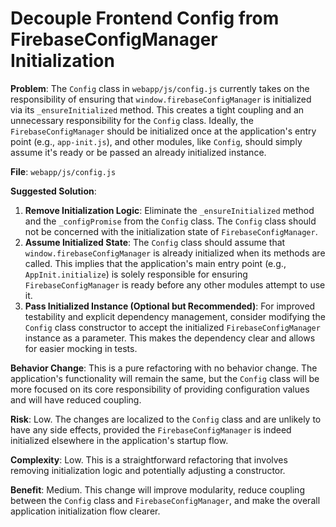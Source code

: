 # Decouple Frontend Config from FirebaseConfigManager Initialization

**Problem**: The `Config` class in `webapp/js/config.js` currently takes on the responsibility of ensuring that `window.firebaseConfigManager` is initialized via its `_ensureInitialized` method. This creates a tight coupling and an unnecessary responsibility for the `Config` class. Ideally, the `FirebaseConfigManager` should be initialized once at the application's entry point (e.g., `app-init.js`), and other modules, like `Config`, should simply assume it's ready or be passed an already initialized instance.

**File**: `webapp/js/config.js`

**Suggested Solution**:
1. **Remove Initialization Logic**: Eliminate the `_ensureInitialized` method and the `_configPromise` from the `Config` class. The `Config` class should not be concerned with the initialization state of `FirebaseConfigManager`.
2. **Assume Initialized State**: The `Config` class should assume that `window.firebaseConfigManager` is already initialized when its methods are called. This implies that the application's main entry point (e.g., `AppInit.initialize`) is solely responsible for ensuring `FirebaseConfigManager` is ready before any other modules attempt to use it.
3. **Pass Initialized Instance (Optional but Recommended)**: For improved testability and explicit dependency management, consider modifying the `Config` class constructor to accept the initialized `FirebaseConfigManager` instance as a parameter. This makes the dependency clear and allows for easier mocking in tests.

**Behavior Change**: This is a pure refactoring with no behavior change. The application's functionality will remain the same, but the `Config` class will be more focused on its core responsibility of providing configuration values and will have reduced coupling.

**Risk**: Low. The changes are localized to the `Config` class and are unlikely to have any side effects, provided the `FirebaseConfigManager` is indeed initialized elsewhere in the application's startup flow.

**Complexity**: Low. This is a straightforward refactoring that involves removing initialization logic and potentially adjusting a constructor.

**Benefit**: Medium. This change will improve modularity, reduce coupling between the `Config` class and `FirebaseConfigManager`, and make the overall application initialization flow clearer.